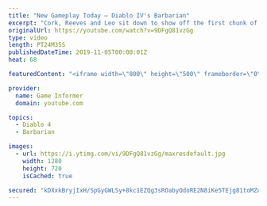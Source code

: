 ```yaml
---
title: "New Gameplay Today – Diablo IV's Barbarian"
excerpt: "Cork, Reeves and Leo sit down to show off the first chunk of Diablo IV gameplay we captured in our visit to Blizzard for Game Informer's latest cover story, ..."
originalUrl: https://youtube.com/watch?v=9DFgQ81vzGg
type: video
length: PT24M35S
publishedDateTime: 2019-11-05T00:00:01Z
heat: 68

featuredContent: "<iframe width=\"800\" height=\"500\" frameborder=\"0\" src=\"https://www.youtube.com/embed/9DFgQ81vzGg\" allow=\"accelerometer; autoplay; encrypted-media; gyroscope; picture-in-picture\" allowfullscreen></iframe>"

provider:
  name: Game Informer
  domain: youtube.com

topics:
  - Diablo 4
  - Barbarian

images:
  - url: https://i.ytimg.com/vi/9DFgQ81vzGg/maxresdefault.jpg
    width: 1280
    height: 720
    isCached: true

secured: "kDXxkBryjIxH/SpGyGWLSy+8kc1EZQg3sROabyOdoRE2N8iKe5TEjg81toMZqzbiHfhvLwdCeOIoMxIbCf/H0i3w6P1/ikTj8Z7Rf8zVJnv/7YA/YC0Ag+4ueKJGXsrCmPHUUYvGVkeuS6ilAq+dI+cnTViRm2JZVCOSj/lG0dB6FeBFI6Yl2D31Lq9TdJKe4VslrsWwYtn1NWO7N7WfGmtSb/kRhNwTWj5UYp9NLxXDi5vso+0DEx9L17koF4FZCq9knBjvryPoNIS/79Qr47JL74Ulvv7Jf0n65Oe3ZSVhXTC1v0whxLg8yWQaTr5xawthPpF1W5ILk3JWLQFkrO2QXUxyGam0//lrfyEd6N/neu9/GDWNrhiEnWp/WmVL+XryZ7HYdgjaJJ+/+Wks12LZu1PaMDR5MoZn2VF7znWABxDjjFAH+bh16VtOA8RB;tG8Ytdxhs6axEFi6dqljvQ=="
---
```


